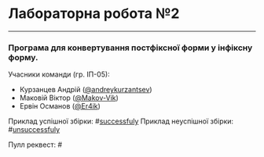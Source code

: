 # Лабораторна робота №2
---
### Програма для конвертування постфіксної форми у інфіксну форму.

Учасники команди (гр. ІП-05): 
 * Курзанцев Андрій ([@andreykurzantsev](https://github.com/andreykurzantsev))
 * Маковій Віктор ([@Makov-Vik](https://github.com/Makov-Vik))
 * Ервін Османов ([@Er4ik](https://github.com/Er4ik))

Приклад успішної збірки: #[successfuly](https://github.com/Makov-Vik/postfix-to-infix/actions/runs/2470387198)
Приклад неуспішної збірки: #[unsuccessfuly]((https://github.com/Makov-Vik/postfix-to-infix/actions/runs/2470379142))

Пулл реквест: #
